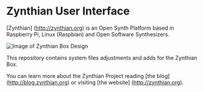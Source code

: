 # Zynthian User Interface

[Zynthian] (http://zynthian.org) is an Open Synth Platform based in Raspberry Pi, Linux (Raspbian) and Open Software Synthesizers.

![Image of Zynthian Box Design](http://zynthian.org/img/github/zynthian-case-render-01.jpg)

This repository contains system files adjustments and adds for the Zynthian Box.

You can learn more about the Zynthian Project reading [the blog] (http://blog.zynthian.org) or visiting [the website] (http://zynthian.org).
